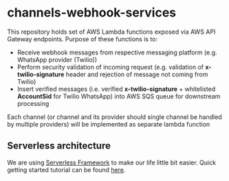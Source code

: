 # channels-webhook-services

This repository holds set of AWS Lambda functions exposed via AWS API Gateway endpoints. Purpose of these functions is to:

* Receive webhook messages from respective messaging platform (e.g. WhatsApp provider (Twilio)) 
* Perform security validation of incoming request (e.g. validation of **x-twilio-signature** header and rejection of message not coming from Twilio) 
* Insert verified messages (i.e. verified **x-twilio-signature** + whitelisted **AccountSid** for Twilio WhatsApp) into AWS SQS queue for downstream processing 

Each channel (or channel and its provider should single channel be handled by multiple providers) will be implemented as separate lambda function

## Serverless architecture

We are using [Serverless Framework](https://www.serverless.com/) to make our life little bit easier. Quick getting started tutorial can be found [here](https://www.serverless.com/blog/framework-example-golang-lambda-support/).